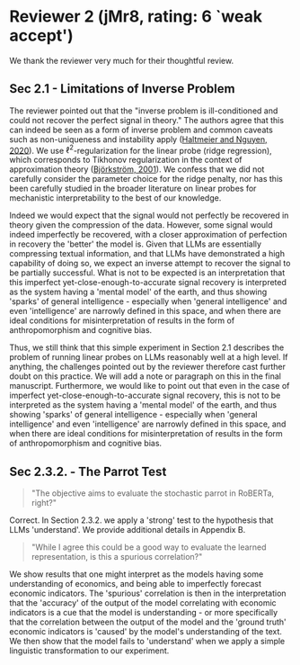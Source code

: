 # Reviewer 2 (jMr8, rating: 6 `weak accept')

We thank the reviewer very much for their thoughtful review. 

## Sec 2.1 - Limitations of Inverse Problem

The reviewer pointed out that the "inverse problem is ill-conditioned and could not recover the perfect signal in theory." The authors agree that this can indeed be seen as a form of inverse problem and common caveats such as non-uniqueness and instability apply ([Haltmeier and Nguyen, 2020](https://arxiv.org/abs/2006.03972)). We use $\ell^2$-regularization for the linear probe (ridge regression), which corresponds to Tikhonov regularization in the context of approximation theory ([Björkström, 2001](https://www2.math.su.se/matstat/reports/seriea/2000/rep5/report.pdf)). We confess that we did not carefully consider the parameter choice for the ridge penalty, nor has this been carefully studied in the broader literature on linear probes for mechanistic interpretability to the best of our knowledge. 

Indeed we would expect that the signal would not perfectly be recovered in theory given the compression of the data. However, some signal would indeed imperfectly be recovered, with a closer approximation of perfection in recovery the 'better' the model is. Given that LLMs are essentially compressing textual information, and that LLMs have demonstrated a high capability of doing so, we expect an inverse attempt to recover the signal to be partially successful. What is not to be expected is an interpretation that this imperfect yet-close-enough-to-accurate signal recovery is interpreted as the system having a 'mental model' of the earth, and thus showing 'sparks' of general intelligence - especially when 'general intelligence' and even 'intelligence' are narrowly defined in this space, and when there are ideal conditions for misinterpretation of results in the form of anthropomorphism and cognitive bias. 

Thus, we still think that this simple experiment in Section 2.1 describes the problem of running linear probes on LLMs reasonably well at a high level. If anything, the challenges pointed out by the reviewer therefore cast further doubt on this practice. We will add a note or paragraph on this in the final manuscript. Furthermore, we would like to point out that even in the case of imperfect yet-close-enough-to-accurate signal recovery, this is not to be interpreted as the system having a 'mental model' of the earth, and thus showing 'sparks' of general intelligence - especially when 'general intelligence' and even 'intelligence' are narrowly defined in this space, and when there are ideal conditions for misinterpretation of results in the form of anthropomorphism and cognitive bias.

## Sec 2.3.2. - The Parrot Test

> "The objective aims to evaluate the stochastic parrot in RoBERTa, right?"

Correct. In Section 2.3.2. we apply a 'strong' test to the hypothesis that LLMs 'understand'. We provide additional details in Appendix B. 

> "While I agree this could be a good way to evaluate the learned representation, is this a spurious correlation?"

We show results that one might interpret as the models having some understanding of economics, and being able to imperfectly forecast economic indicators. The 'spurious' correlation is then in the interpretation that the 'accuracy' of the output of the model correlating with economic indicators is a cue that the model is understanding - or more specifically that the correlation between the output of the model and the 'ground truth' economic indicators is 'caused' by the model's understanding of the text. We then show that the model fails to 'understand' when we apply a simple linguistic transformation to our experiment. 

